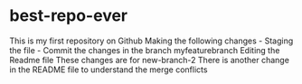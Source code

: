 # best-repo-ever
This is my first repository on Github
Making the following changes
	- Staging the file
	- Commit the changes in the branch myfeaturebranch
Editing the Readme file
These changes are for new-branch-2
There is another change in the README file to understand the merge conflicts